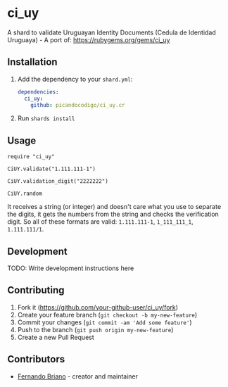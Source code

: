 # ci_uy

A shard to validate Uruguayan Identity Documents (Cedula de Identidad Uruguaya) - A port of: https://rubygems.org/gems/ci_uy

## Installation

1. Add the dependency to your `shard.yml`:

   ```yaml
   dependencies:
     ci_uy:
       github: picandocodigo/ci_uy.cr
   ```

2. Run `shards install`

## Usage

```crystal
require "ci_uy"

CiUY.validate("1.111.111-1")

CiUY.validation_digit("2222222")

CiUY.random
```

It receives a string (or integer) and doesn't care what you use to separate the digits, it gets the numbers from the string and checks the verification digit. So all of these formats are valid: `1.111.111-1`, `1_111_111_1`, `1.111.111/1`.

## Development

TODO: Write development instructions here

## Contributing

1. Fork it (<https://github.com/your-github-user/ci_uy/fork>)
2. Create your feature branch (`git checkout -b my-new-feature`)
3. Commit your changes (`git commit -am 'Add some feature'`)
4. Push to the branch (`git push origin my-new-feature`)
5. Create a new Pull Request

## Contributors

- [Fernando Briano](https://github.com/your-github-user) - creator and maintainer
